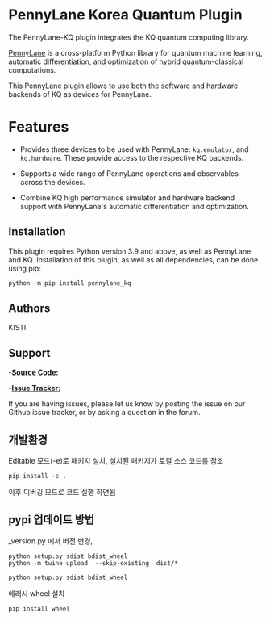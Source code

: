 # PennyLane Korea Quantum Plugin

The PennyLane-KQ plugin integrates the KQ quantum computing library.

[PennyLane](https://pennylane.readthedocs.io) is a cross-platform Python library for quantum machine learning, automatic differentiation, and optimization of hybrid quantum-classical computations.

This PennyLane plugin allows to use both the software and hardware backends of KQ as devices for PennyLane.

# Features

- Provides three devices to be used with PennyLane: `kq.emulator`, and `kq.hardware`. These provide access to the respective KQ backends.

- Supports a wide range of PennyLane operations and observables across the devices.

- Combine KQ high performance simulator and hardware backend support with PennyLane's automatic differentiation and optimization.

## Installation

This plugin requires Python version 3.9 and above, as well as PennyLane and KQ. Installation of this plugin, as well as all dependencies, can be done using pip:

```python
python -m pip install pennylane_kq
```

## Authors

KISTI

## Support

-[**Source Code:**](https://github.com/inojeon/pennylane-kq)

-[**Issue Tracker:**](https://github.com/inojeon/pennylane-kq/issues)

If you are having issues, please let us know by posting the issue on our Github issue tracker, or
by asking a question in the forum.

## 개발환경

Editable 모드(-e)로 패키지 설치, 설치된 패키지가 로컬 소스 코드를 참조

```
pip install -e .  
```
이후 디버깅 모드로 코드 실행 하면됨

## pypi 업데이트 방법

\_version.py 에서 버전 변경,

```
python setup.py sdist bdist_wheel
python -m twine upload  --skip-existing  dist/*
```

```
python setup.py sdist bdist_wheel
```

에러시 wheel 설치

```
pip install wheel
```
